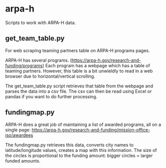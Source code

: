 # arpa-h

Scripts to work with ARPA-H data.

## get_team_table.py

For web scraping teaming partners table on ARPA-H programs pages.

ARPA-H has several programs. (https://arpa-h.gov/research-and-funding/programs)
Each program has a webpage which has a table of teaming partners.
However, this table is a bit unwieldly to read in a web browser due to horizontal/vertical scrolling.

The get_team_table.py script retrieves that table from the webpage and parses the data into a csv file.
The csv can then be read using Excel or pandas if you want to do further processing.

## fundingmap.py

ARPA-H does a great job of maintaining a list of awarded programs, all on a single page:
https://arpa-h.gov/research-and-funding/mission-office-iso/awardees

The fundingmap.py retrieves this data, converts city names to latitude/longitude values, creates a map with this information.
The size of the circles is proportional to the funding amount: bigger circles = larger funded amounts.

